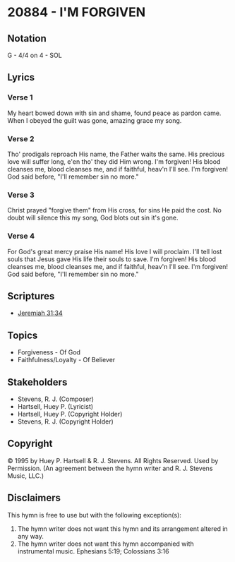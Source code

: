 # 20884 - I'M FORGIVEN

## Notation

G - 4/4 on 4 - SOL

## Lyrics

### Verse 1

My heart bowed down with sin and shame, found peace as pardon came. When I obeyed the guilt was gone, amazing grace my song.

### Verse 2

Tho' prodigals reproach His name, the Father waits the same. His precious love will suffer long, e'en tho' they did Him wrong. I'm forgiven! His blood cleanses me, blood cleanses me, and if faithful, heav'n I'll see. I'm forgiven! God said before, "I'll remember sin no more."

### Verse 3

Christ prayed "forgive them" from His cross, for sins He paid the cost. No doubt will silence this my song, God blots out sin it's gone.

### Verse 4

For God's great mercy praise His name! His love I will proclaim. I'll tell lost souls that Jesus gave His life their souls to save. I'm forgiven! His blood cleanses me, blood cleanses me, and if faithful, heav'n I'll see. I'm forgiven! God said before, "I'll remember sin no more."


## Scriptures

- [Jeremiah 31:34](https://www.biblegateway.com/passage/?search=Jeremiah%2031%3A34)

## Topics

- Forgiveness - Of God
- Faithfulness/Loyalty - Of Believer

## Stakeholders

- Stevens, R. J. (Composer)
- Hartsell, Huey P. (Lyricist)
- Hartsell, Huey P. (Copyright Holder)
- Stevens, R. J. (Copyright Holder)

## Copyright

© 1995 by Huey P. Hartsell & R. J. Stevens. All Rights Reserved. Used by Permission.
(An agreement between the hymn writer and R. J. Stevens Music, LLC.)

## Disclaimers

This hymn is free to use but with the following exception(s):
1. The hymn writer does not want this hymn and its arrangement altered in any way.
2. The hymn writer does not want this hymn accompanied with instrumental music.
Ephesians 5:19; Colossians 3:16

